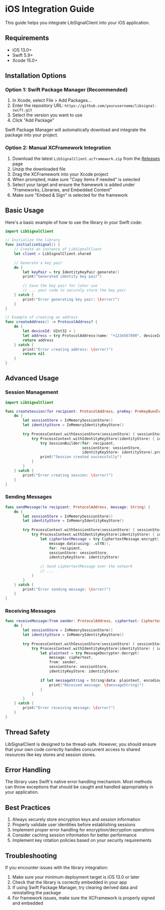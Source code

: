 # iOS Integration Guide

This guide helps you integrate LibSignalClient into your iOS application.

## Requirements

- iOS 13.0+
- Swift 5.9+
- Xcode 15.0+

## Installation Options

### Option 1: Swift Package Manager (Recommended)

1. In Xcode, select File > Add Packages...
2. Enter the repository URL: `https://github.com/yourusername/libsignal-swift.git`
3. Select the version you want to use
4. Click "Add Package"

Swift Package Manager will automatically download and integrate the package into your project.

### Option 2: Manual XCFramework Integration

1. Download the latest `LibSignalClient.xcframework.zip` from the [Releases](https://github.com/yourusername/libsignal-swift/releases) page
2. Unzip the downloaded file
3. Drag the XCFramework into your Xcode project
4. When prompted, make sure "Copy items if needed" is selected
5. Select your target and ensure the framework is added under "Frameworks, Libraries, and Embedded Content"
6. Make sure "Embed & Sign" is selected for the framework

## Basic Usage

Here's a basic example of how to use the library in your Swift code:

```swift
import LibSignalClient

// Initialize the library
func initializeSignal() {
    // Create an instance of LibSignalClient
    let client = LibSignalClient.shared
    
    // Generate a key pair
    do {
        let keyPair = try IdentityKeyPair.generate()
        print("Generated identity key pair")
        
        // Save the key pair for later use
        // ... your code to securely store the key pair
    } catch {
        print("Error generating key pair: \(error)")
    }
}

// Example of creating an address
func createAddress() -> ProtocolAddress? {
    do {
        let deviceId: UInt32 = 1
        let address = try ProtocolAddress(name: "+1234567890", deviceId: deviceId)
        return address
    } catch {
        print("Error creating address: \(error)")
        return nil
    }
}
```

## Advanced Usage

### Session Management

```swift
import LibSignalClient

func createSession(for recipient: ProtocolAddress, preKey: PreKeyBundle) {
    do {
        let sessionStore = InMemorySessionStore()
        let identityStore = InMemoryIdentityKeyStore()
        
        try ProcessContext.withSessionStore(sessionStore) { sessionStore in
            try ProcessContext.withIdentityKeyStore(identityStore) { identityStore in
                try SessionBuilder(for: recipient,
                                   sessionStore: sessionStore,
                                   identityKeyStore: identityStore).processPreKeyBundle(preKey)
                print("Session created successfully")
            }
        }
    } catch {
        print("Error creating session: \(error)")
    }
}
```

### Sending Messages

```swift
func sendMessage(to recipient: ProtocolAddress, message: String) {
    do {
        let sessionStore = InMemorySessionStore()
        let identityStore = InMemoryIdentityKeyStore()
        
        try ProcessContext.withSessionStore(sessionStore) { sessionStore in
            try ProcessContext.withIdentityKeyStore(identityStore) { identityStore in
                let ciphertextMessage = try CiphertextMessage.encrypt(
                    message.data(using: .utf8)!,
                    for: recipient,
                    sessionStore: sessionStore,
                    identityKeyStore: identityStore)
                
                // Send ciphertextMessage over the network
                // ...
            }
        }
    } catch {
        print("Error sending message: \(error)")
    }
}
```

### Receiving Messages

```swift
func receiveMessage(from sender: ProtocolAddress, ciphertext: CiphertextMessage) {
    do {
        let sessionStore = InMemorySessionStore()
        let identityStore = InMemoryIdentityKeyStore()
        
        try ProcessContext.withSessionStore(sessionStore) { sessionStore in
            try ProcessContext.withIdentityKeyStore(identityStore) { identityStore in
                let plaintext = try MessageDecrypter.decrypt(
                    message: ciphertext,
                    from: sender,
                    sessionStore: sessionStore,
                    identityKeyStore: identityStore)
                
                if let messageString = String(data: plaintext, encoding: .utf8) {
                    print("Received message: \(messageString)")
                }
            }
        }
    } catch {
        print("Error receiving message: \(error)")
    }
}
```

## Thread Safety

LibSignalClient is designed to be thread-safe. However, you should ensure that your own code correctly handles concurrent access to shared resources like key stores and session stores.

## Error Handling

The library uses Swift's native error handling mechanism. Most methods can throw exceptions that should be caught and handled appropriately in your application.

## Best Practices

1. Always securely store encryption keys and session information
2. Properly validate user identities before establishing sessions
3. Implement proper error handling for encryption/decryption operations
4. Consider caching session information for better performance
5. Implement key rotation policies based on your security requirements

## Troubleshooting

If you encounter issues with the library integration:

1. Make sure your minimum deployment target is iOS 13.0 or later
2. Check that the library is correctly embedded in your app
3. If using Swift Package Manager, try clearing derived data and reinstalling the package
4. For framework issues, make sure the XCFramework is properly signed and embedded 